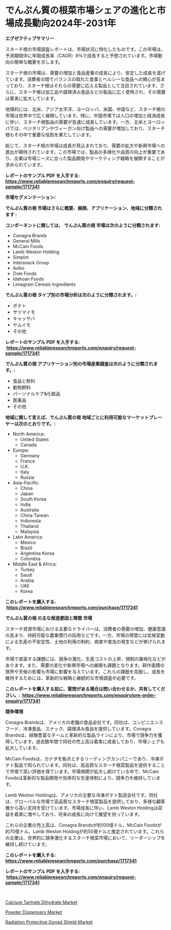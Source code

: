 <p><h1>でんぷん質の根菜市場シェアの進化と市場成長動向2024年-2031年</h1></p><p><strong>エグゼクティブサマリー</strong></p>
<p><p>スターチ根の市場調査レポートは、市場状況に特化したものです。この市場は、予測期間中に年間成長率（CAGR）8％で成長すると予想されています。市場動向の簡単な概要を示します。</p><p>スターチ根の市場は、需要の増加と食品産業の成長により、安定した成長を遂げています。消費者の間でバランスの取れた食事とヘルシーな食品への関心が高まっており、スターチ根はそれらの需要に応える製品として注目されています。さらに、スターチ根は加工品や調理済み食品などの製品に広く使用され、その需要は着実に拡大しています。</p><p>地理的には、北米、アジア太平洋、ヨーロッパ、米国、中国など、スターチ根の市場は世界中で広く展開しています。特に、中国市場では人口の増加と経済成長に伴い、スターチ根製品の需要が急速に成長しています。一方、北米とヨーロッパでは、ベジタリアンやヴィーガン向け製品への需要が増加しており、スターチ根もその中で重要な役割を果たしています。</p><p>総じて、スターチ根の市場は成長が見込まれており、需要の拡大や新興市場への進出が期待されています。この市場では、製品の多様化や品質の向上が重要であり、企業は市場ニーズに合った製品開発やマーケティング戦略を展開することが求められています。</p></p>
<p><strong>レポートのサンプル PDF を入手する: <a href="https://www.reliableresearchreports.com/enquiry/request-sample/1717341">https://www.reliableresearchreports.com/enquiry/request-sample/1717341</a></strong></p>
<p><strong>市場セグメンテーション:</strong></p>
<p><strong> でんぷん質の根 市場はさらに概要、展開、アプリケーション、地域に分類されます :</strong></p>
<p><strong>コンポーネントに関しては、 でんぷん質の根 市場は次のように分類されます: &nbsp;</strong></p>
<p><ul><li>Conagra Brands</li><li>General Mills</li><li>McCain Foods</li><li>Lamb Weston Holding</li><li>Simplot</li><li>Intersnack Group</li><li>Aviko</li><li>Dole Foods</li><li>Idahoan Foods</li><li>Limagrain Cereals Ingredients</li></ul></p>
<p><strong> でんぷん質の根 タイプ別の市場分析は次のように分類されます。:</strong></p>
<p><ul><li>ポテト</li><li>サツマイモ</li><li>キャッサバ</li><li>ヤムイモ</li><li>その他</li></ul></p>
<p><strong>レポートのサンプル PDF を入手する: &nbsp;<a href="https://www.reliableresearchreports.com/enquiry/request-sample/1717341">https://www.reliableresearchreports.com/enquiry/request-sample/1717341</a></strong></p>
<p><strong> でんぷん質の根 アプリケーション別の市場産業調査は次のように分類されます。:</strong></p>
<p><ul><li>食品と飲料</li><li>動物飼料</li><li>パーソナルケア&化粧品</li><li>医薬品</li><li>その他</li></ul></p>
<p><strong>地域に関して言えば、でんぷん質の根 地域ごとに利用可能なマーケットプレーヤーは次のとおりです。:</strong></p>
<p><ul>
    <li>
        North America:
        <ul>
            <li>United States</li>
            <li>Canada</li>
        </ul>
    </li>
    <li>
        Europe:
        <ul>
            <li>Germany</li>
            <li>France</li>
            <li>U.K.</li>
            <li>Italy</li>
            <li>Russia</li>
        </ul>
    </li>
    <li>
        Asia-Pacific:
        <ul>
            <li>China</li>
            <li>Japan</li>
            <li>South Korea</li>
            <li>India</li>
            <li>Australia</li>
            <li>China Taiwan</li>
            <li>Indonesia</li>
            <li>Thailand</li>
            <li>Malaysia</li>
        </ul>
    </li>
    <li>
        Latin America:
        <ul>
            <li>Mexico</li>
            <li>Brazil</li>
            <li>Argentina Korea</li>
            <li>Colombia</li>
        </ul>
    </li>
    <li>
        Middle East & Africa:
        <ul>
            <li>Turkey</li>
            <li>Saudi</li>
            <li>Arabia</li>
            <li>UAE</li>
            <li>Korea</li>
        </ul>
    </li>
    </ul></p>
<p><strong>このレポートを購入する: &nbsp;<a href="https://www.reliableresearchreports.com/purchase/1717341">https://www.reliableresearchreports.com/purchase/1717341</a></strong></p>
<p><strong>でんぷん質の根 の主な推進要因と障壁 市場</strong></p>
<p><p>スターチ資源市場における主要なドライバーは、消費者の需要の増加、健康意識の高まり、持続可能な農業慣行の採用などです。一方、市場の障壁には気候変動による生産の不安定性、土地の利用の制約、病害や害虫の発生などが挙げられます。</p><p>市場で直面する課題には、競争の激化、生産コストの上昇、規制の厳格化などがあります。また、需要の変化や新興市場への展開も課題となります。耕作面積の限界や天候の影響も市場に影響を与えています。これらの課題を克服し、成長を維持するためには、革新的な戦略と継続的な市場調査が必要です。</p></p>
<p><strong>このレポートを購入する前に、質問がある場合は問い合わせるか、共有してください。:&nbsp; <a href="https://www.reliableresearchreports.com/enquiry/pre-order-enquiry/1717341">https://www.reliableresearchreports.com/enquiry/pre-order-enquiry/1717341</a></strong></p>
<p><strong>競争環境</strong></p>
<p><p>Conagra Brandsは、アメリカの老舗の食品会社です。同社は、コンビニエンスフード、冷凍食品、スナック、調理済み食品を提供しています。Conagra Brandsは、経験豊富なチームと革新的な製品ラインにより、市場で競争力を獲得しています。過去数年間で同社の売上高は着実に成長しており、市場シェアも拡大しています。</p><p>McCain Foodsは、カナダを拠点とするリーディングカンパニーであり、冷凍ポテト製品で知られています。同社は、高品質なスターチ根菜製品を提供することで市場で高い評価を得ています。市場規模が拡大し続けている中で、McCain Foodsは革新的な製品開発や効率的な生産体制により、競争力を維持しています。</p><p>Lamb Weston Holdingは、アメリカの主要な冷凍ポテト製造会社です。同社は、グローバルな市場で高品質なスターチ根菜製品を提供しており、多様な顧客層から高い支持を受けています。市場成長に伴い、Lamb Weston Holdingは収益を着実に増やしており、将来の成長に向けて展望を持っています。</p><p>これらの企業の売上高は、Conagra Brandsが約100億ドル、McCain Foodsが約70億ドル、Lamb Weston Holdingが約50億ドルと推定されています。これらの企業は、世界的に競争激化するスターチ根菜市場において、リーダーシップを維持し続けています。</p></p>
<p><strong>このレポートを購入する: &nbsp; <a href="https://www.reliableresearchreports.com/purchase/1717341">https://www.reliableresearchreports.com/purchase/1717341</a></strong></p>
<p><strong>レポートのサンプル PDF を入手する: &nbsp;<a href="https://www.reliableresearchreports.com/enquiry/request-sample/1717341">https://www.reliableresearchreports.com/enquiry/request-sample/1717341</a></strong><strong></strong></p>
<p>&nbsp;</p>
<p><p><a href="https://view.publitas.com/reportprime-1/calcium-tartrate-dihydrate-market-size-market-trends-and-growth-outlook-forecasted-for-period-from-2023-to-2030/">Calcium Tartrate Dihydrate Market</a></p><p><a href="https://view.publitas.com/reportprime-1/powder-dispensers-market-size-growing-and-forecasted-for-period-from-2023-2030-and-provides-complete-market-analysis-of-this-market/">Powder Dispensers Market</a></p><p><a href="https://view.publitas.com/reportprime-1/insights-into-radiation-protective-gonad-shield-market-size-analysing-market-share-trends-and-growth-from-2023-to-2030/">Radiation Protective Gonad Shield Market</a></p></p>
